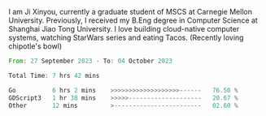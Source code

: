 I am Ji Xinyou, currently a graduate student of MSCS at Carnegie Mellon University. Previously, I received my B.Eng degree in Computer Science at Shanghai Jiao Tong University.
I love building cloud-native computer systems, watching StarWars series and eating Tacos. (Recently loving chipotle's bowl)

<!--START_SECTION:waka-->

```rust
From: 27 September 2023 - To: 04 October 2023

Total Time: 7 hrs 42 mins

Go          6 hrs 2 mins    >>>>>>>>>>>>>>>>>>>------   76.50 %
GDScript3   1 hr 38 mins    >>>>>--------------------   20.67 %
Other       12 mins         >------------------------   02.60 %
```

<!--END_SECTION:waka-->
